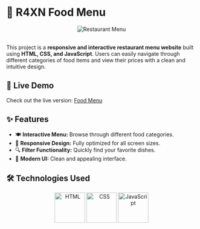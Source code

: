 # 🧬 R4XN Food Menu
<div align="center">
  <img src="https://github.com/um-xair/html-css-js-restaurant-menu-website/blob/main/img/main.jpg" alt="Restaurant Menu" />
</div>  

<br />

This project is a **responsive and interactive restaurant menu website** built using **HTML, CSS, and JavaScript**. Users can easily navigate through different categories of food items and view their prices with a clean and intuitive design.

## 📌 Live Demo  
Check out the live version: [Food Menu](https://r4xn-food-menu.netlify.app/)  

## ✨ Features  
- 🍽️ **Interactive Menu:** Browse through different food categories.  
- 📱 **Responsive Design:** Fully optimized for all screen sizes.  
- 🔍 **Filter Functionality:** Quickly find your favorite dishes.  
- 🎨 **Modern UI:** Clean and appealing interface.  

## 🛠️ Technologies Used  
<p align="center">
  <img src="https://cdn.jsdelivr.net/gh/devicons/devicon/icons/html5/html5-original.svg" alt="HTML" width="80"/>
  <img src="https://cdn.jsdelivr.net/gh/devicons/devicon/icons/css3/css3-original.svg" alt="CSS" width="80"/>
  <img src="https://cdn.jsdelivr.net/gh/devicons/devicon/icons/javascript/javascript-original.svg" alt="JavaScript" width="80"/>
</p>

